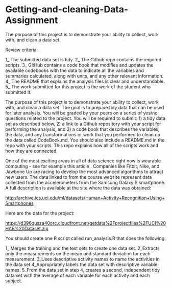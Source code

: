# Getting-and-cleaning-Data-Assignment

The purpose of this project is to demonstrate your ability to collect, work with, and clean a data set.

   Review criteria:
   
   
   1_ The submitted data set is tidy.
   2_ The Github repo contains the required scripts.
   3_ GitHub contains a code book that modifies and updates the available codebooks with the data to indicate all the
   variables and summaries calculated, along with units, and any other relevant information.
   4_ The README that explains the analysis files is clear and understandable.
   5_ The work submitted for this project is the work of the student who submitted it.
   
   The purpose of this project is to demonstrate your ability to collect, work with, and clean a data set. 
   The goal is to prepare tidy data that can be used for later analysis. You will be graded by your peers on a series of 
   yes/no questions related to the project. You will be required to submit: 1) a tidy data set as described below, 2) a link to a 
   Github repository with your script for performing the analysis, and 3) a code book that describes the variables, the data, and 
   any transformations or work that you performed to clean up the data called CodeBook.md. You should also include a README.md in 
   the repo with your scripts. This repo explains how all of the scripts work and how they are connected.

One of the most exciting areas in all of data science right now is wearable computing - see for example this article . 
Companies like Fitbit, Nike, and Jawbone Up are racing to develop the most advanced algorithms to attract new users. 
The data linked to from the course website represent data collected from the accelerometers from the Samsung Galaxy S smartphone. 
A full description is available at the site where the data was obtained:

http://archive.ics.uci.edu/ml/datasets/Human+Activity+Recognition+Using+Smartphones

Here are the data for the project:

https://d396qusza40orc.cloudfront.net/getdata%2Fprojectfiles%2FUCI%20HAR%20Dataset.zip

You should create one R script called run_analysis.R that does the following.

  1_ Merges the training and the test sets to create one data set.
  2_Extracts only the measurements on the mean and standard deviation for each measurement.
  3_Uses descriptive activity names to name the activities in the data set
  4_Appropriately labels the data set with descriptive variable names.
  5_From the data set in step 4, creates a second, independent tidy data set with the average of each variable for each activity and 
  each subject.
